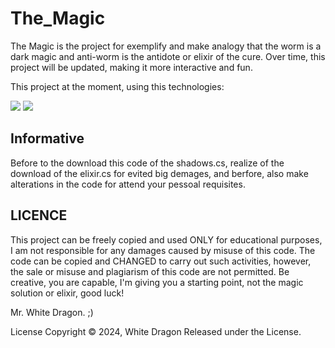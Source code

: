 # The_Magic

The Magic is the project for exemplify and make analogy that the worm is a dark magic and anti-worm is the antidote or elixir of the cure.
Over time, this project will be updated, making it more interactive and fun.

This project at the moment, using this technologies:

<img src="https://img.shields.io/badge/.NET-512BD4?style=for-the-badge&logo=dotnet&logoColor=6c34bd&color=black"/> <img src="https://img.shields.io/badge/-Csharp-000?&logo=csharp&logoColor=6c34bd&color=black&style=for-the-badge"/>

## Informative

Before to the download this code of the shadows.cs, realize of the download of the elixir.cs for evited big demages, and berfore, also make alterations in the code for attend your pessoal requisites.

## LICENCE

This project can be freely copied and used ONLY for educational purposes, I am not responsible for any damages caused by misuse of this code.
The code can be copied and CHANGED to carry out such activities, however, the sale or misuse and plagiarism of this code are not permitted. Be creative, you are capable,
I'm giving you a starting point, not the magic solution or elixir, good luck!

Mr. White Dragon. ;)

License Copyright © 2024, White Dragon Released under the License.
